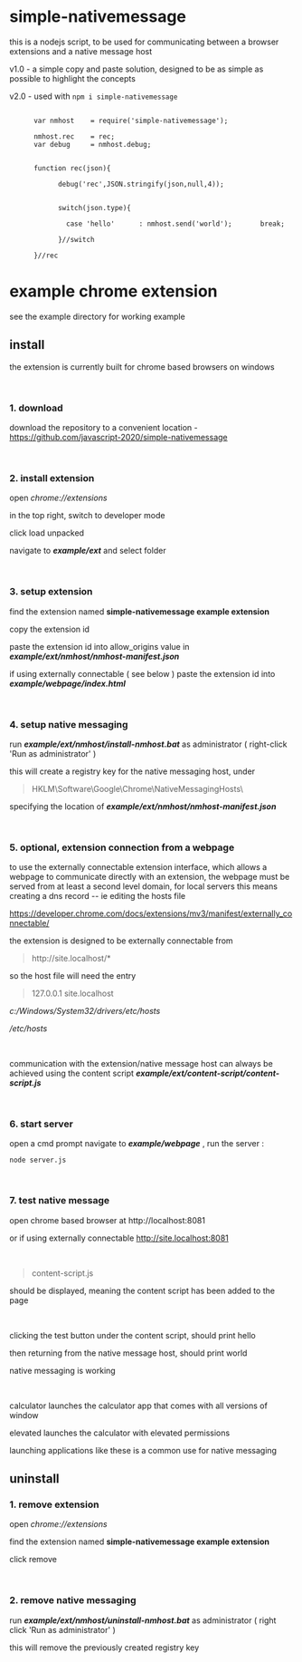 # simple-nativemessage

this is a nodejs script, to be used for communicating between a browser extensions and a native message host


v1.0  - a simple copy and paste solution, designed to be as simple as possible to highlight 
the concepts

v2.0  - used with `npm i simple-nativemessage`

```

      var nmhost    = require('simple-nativemessage');
      
      nmhost.rec    = rec;
      var debug     = nmhost.debug;
      
      
      function rec(json){
      
            debug('rec',JSON.stringify(json,null,4));

                                    
            switch(json.type){
            
              case 'hello'      : nmhost.send('world');       break;
              
            }//switch

      }//rec

```





# example chrome extension

see the example directory for working example


## install

the extension is currently built for chrome based browsers on windows

<br>

### 1. download

download the repository to a convenient location - https://github.com/javascript-2020/simple-nativemessage

<br/>

### 2. install extension

open *chrome://extensions*

in the top right, switch to developer mode

click load unpacked

navigate to ***example/ext*** and select folder


<br/>

### 3. setup extension

find the extension named **simple-nativemessage example extension**

copy the extension id

paste the extension id into allow_origins value in ***example/ext/nmhost/nmhost-manifest.json***

if using externally connectable ( see below ) paste the extension id into ***example/webpage/index.html***


<br/>

### 4. setup native messaging

run ***example/ext/nmhost/install-nmhost.bat*** as administrator ( right-click 'Run as administrator' )

this will create a registry key for the native messaging host, under 

> HKLM\Software\Google\Chrome\NativeMessagingHosts\

specifying the location of ***example/ext/nmhost/nmhost-manifest.json***


<br/>

### 5. optional, extension connection from a webpage

to use the externally connectable extension interface, which allows a webpage to communicate directly with an extension,
the webpage must be served from at least a second level domain, for local servers this means 
creating a dns record -- ie editing the hosts file

https://developer.chrome.com/docs/extensions/mv3/manifest/externally_connectable/

the extension is designed to be externally connectable from 

> ht<span>tp://</span>site.localhost/*

so the host file will need the entry

> 127.0.0.1   site.localhost


*c:/Windows/System32/drivers/etc/hosts*

*/etc/hosts*


<br>

communication with the extension/native message host can always be achieved using 
the content script ***example/ext/content-script/content-script.js***


<br/>

### 6. start server

open a cmd prompt
navigate to ***example/webpage*** , run the server :

`node server.js`


<br/>

### 7. test native message

open chrome based browser at http://localhost:8081

or if using externally connectable http://site.localhost:8081

<br/>

> content-script.js

should be displayed, meaning the content script has been added to the page

<br>

clicking the test button under the content script, should print hello 

then returning from the native message host, should print world

native messaging is working

<br>

calculator launches the calculator app that comes with all versions of window

elevated launches the calculator with elevated permissions

launching applications like these is a common use for native messaging



## uninstall

### 1. remove extension

open *chrome://extensions*

find the extension named **simple-nativemessage example extension**

click remove


<br/>

### 2. remove native messaging

run ***example/ext/nmhost/uninstall-nmhost.bat*** as administrator ( right click 'Run as administrator' ) 

this will remove the previously created registry key








